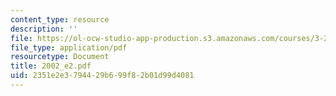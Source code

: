 ```yaml
---
content_type: resource
description: ''
file: https://ol-ocw-studio-app-production.s3.amazonaws.com/courses/3-20-materials-at-equilibrium-sma-5111-fall-2003/2351e2e3794429b699f82b01d99d4081_2002_e2.pdf
file_type: application/pdf
resourcetype: Document
title: 2002_e2.pdf
uid: 2351e2e3-7944-29b6-99f8-2b01d99d4081
---
```


